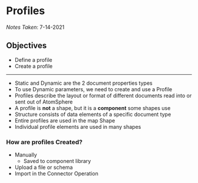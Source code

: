 # Profiles

*Notes Taken*: 7-14-2021

## Objectives

* Define a profile
* Create a profile

---

* Static and Dynamic are the 2 document properties types
* To use Dynamic parameters, we need to create and use a Profile
* Profiles describe the layout or format of different documents read into or sent out of AtomSphere
* A profile is **not** a shape, but it is a **component** some shapes use
* Structure consists of data elements of a specific document type
* Entire profiles are used in the map Shape
* Individual profile elements are used in many shapes

### How are profiles Created?

* Manually
  * Saved to component library
* Upload a file or schema
* Import in the Connector Operation
